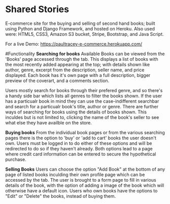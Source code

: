 # Shared Stories
E-commerce site for the buying and selling of second hand books; built using Python and Django Framework, and hosted on Heroku.
Also used were: HTML5, CSS3, Amazon S3 bucket, Stripe, Bootstrap, and Java Script.

For a live Demo: https://paultracey-e-commerce.herokuapp.com/

#Functionality
**Searching for books**
Available Books can be viewed from the 'Books' page accessed through the tab. This displays a list of books with the most recently added appearing at the top; with details shown like author, genre, excerpt from the description, seller name, and price displayed.
Each book has it's own page with a full description, bigger preview of the coverart, and a comments section.

Users mostly search for books through their prefered genre, and so there's a handy side bar which lists all genres to filter the books shown.
If the user has a particualr book in mind they can use the case-indifferent searchbar and search for a particualr book's title, author or genre.
There are further ways of searching for books using the details of books shown. This inculdes but is not limited to, clicking the name of the book's seller to see what else they have availble on the store.

**Buying books**
From the individual book pages or from the various searching pages there is the option to 'buy' or 'add to cart' books the user doesn't own. Users must be logged in to do either of these options and will be redirected to do so if they haven't already.
Both options lead to a page where credit card information can be entered to secure the hypothetical purchase.

**Selling Books**
Users can choose the option "Add Book" at the bottom of any page of listed books inculding their own profile page which can be accessed by the tab.
The user is brought to a form page to fill in various details of the book, with the option of adding a image of the book which will otherwise have a default icon.
Users who own books have the options to "Edit" or "Delete" the books, instead of buying them.